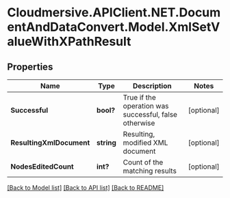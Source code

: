 # Cloudmersive.APIClient.NET.DocumentAndDataConvert.Model.XmlSetValueWithXPathResult
## Properties

Name | Type | Description | Notes
------------ | ------------- | ------------- | -------------
**Successful** | **bool?** | True if the operation was successful, false otherwise | [optional] 
**ResultingXmlDocument** | **string** | Resulting, modified XML document | [optional] 
**NodesEditedCount** | **int?** | Count of the matching results | [optional] 

[[Back to Model list]](../README.md#documentation-for-models) [[Back to API list]](../README.md#documentation-for-api-endpoints) [[Back to README]](../README.md)

